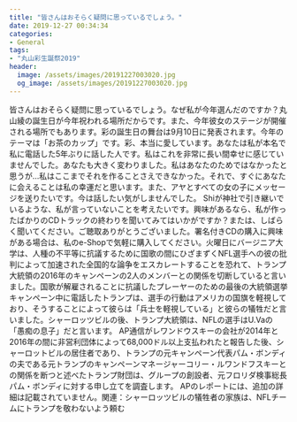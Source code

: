 ```yaml
---
title: "皆さんはおそらく疑問に思っているでしょう。"
date: 2019-12-27 00:34:34
categories:
- General
tags:
- "丸山彩生誕祭2019"
header:
  image: /assets/images/20191227003020.jpg
  og_image: /assets/images/20191227003020.jpg
---
```


皆さんはおそらく疑問に思っているでしょう。なぜ私が今年選んだのですか？丸山綾の誕生日が今年祝われる場所だからです。また、今年彼女のステージが開催される場所でもあります。彩の誕生日の舞台は9月10日に発表されます。今年のテーマは「お茶のカップ」です。彩、本当に愛しています。あなたは私が本名で私に電話した5年ぶりに話した人です。私はこれを非常に長い間幸せに感じていませんでした。あなたも大きく変わりました。私はあなたのためではなかったと思うが…私はここまでそれを作ることさえできなかった。それで、すぐにあなたに会えることは私の幸運だと思います。また、アヤとすべての女の子にメッセージを送りたいです。今は話したい気がしませんでした。 Shiが神社で引き継いでいるような、私が言っていないことを考えたいです。興味があるなら、私が作ったばかりのCDトラックの終わりを聞いてみてはいかがですか？または、しばらく聞いてください。ご聴取ありがとうございました。署名付きCDの購入に興味がある場合は、私のe-Shopで気軽に購入してください。火曜日にバージニア大学は、人種の不平等に抗議するために国歌の間にひざまずくNFL選手への彼の批判によって加速された全国的な論争をエスカレートすることを恐れて、トランプ大統領の2016年のキャンペーンの2人のメンバーとの関係を切断していると言いました。国歌が解雇されることに抗議したプレーヤーのための最後の大統領選挙キャンペーン中に電話したトランプは、選手の行動はアメリカの国旗を軽視しており、そうすることによって彼らは「兵士を軽視している」と彼らの犠牲だと言いました。シャーロッツビルの後、トランプ大統領は、NFLの選手はU.Vaの「愚痴の息子」だと言います。 AP通信がレワンドウスキーの会社が2014年と2016年の間に非営利団体によって68,000ドル以上支払われたと報告した後、シャーロットビルの居住者であり、トランプの元キャンペーン代表パム・ボンディの夫である元トランプのキャンペーンマネージャーコリー・ルワンドフスキーとの関係を断つと述べたトランプ財団は、グループの創設者、元フロリダ検事総長パム・ボンディに対する申し立てを調査します。 APのレポートには、追加の詳細は記載されていません。関連：シャーロッツビルの犠牲者の家族は、NFLチームにトランプを敬わないよう頼む
